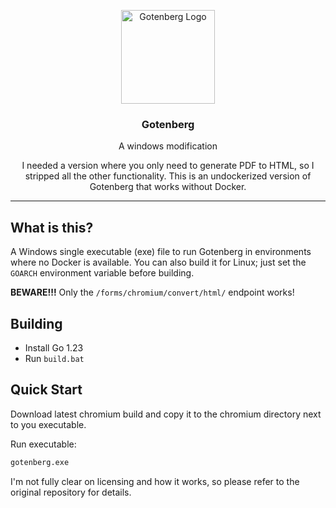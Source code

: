 <p align="center">
    <img src="https://user-images.githubusercontent.com/8983173/130322857-185831e2-f041-46eb-a17f-0a69d066c4e5.png" alt="Gotenberg Logo" width="150" height="150" />
    <h3 align="center">Gotenberg</h3>
    <p align="center">A windows modification</p>
    <p align="center">
    I needed a version where you only need to generate PDF to HTML, so I stripped all the other functionality.
    This is an undockerized version of Gotenberg that works without Docker.
    </p>
</p>

---
## What is this?
A Windows single executable (exe) file to run Gotenberg in environments where no Docker is available. 
You can also build it for Linux; just set the `GOARCH` environment variable before building.

**BEWARE!!!**
Only the `/forms/chromium/convert/html/` endpoint works!

## Building
- Install Go 1.23
- Run `build.bat`

## Quick Start

Download latest chromium build and copy it to the chromium directory next to you executable.

Run executable:

```bash
gotenberg.exe
```

I'm not fully clear on licensing and how it works, so please refer to the original repository for details.

